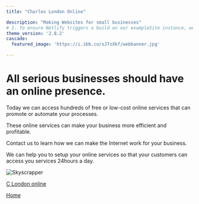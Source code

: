 ```yaml
---
title: "Charles London Online"

description: "Making Websites for small businesses"
# 1. To ensure Netlify triggers a build on our exampleSite instance, we need to change a file in the exampleSite directory.
theme_version: '2.8.2'
cascade:
  featured_image: 'https://i.ibb.co/sJ7zXkf/webbanner.jpg'

---
```


# All serious businesses should have an online presence.

Today we can access hundreds of free or low-cost online services that can promote or automate your processes.

These online services can make your business more efficient and profitable.

Contact us to learn how we can make the Internet work for your business.



We can help you to setup your online services so that your customers can access you services 24hours a day.  

![Skyscrapper]("./London-skyscraper.jpg")   

[C London online](./London-skyscraper.jpg "My Website link")  
     


[Home](/)